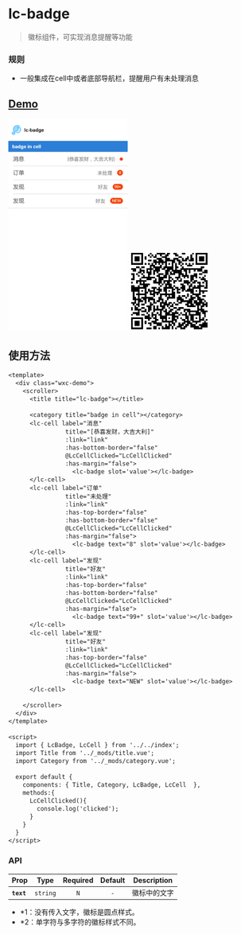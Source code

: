 # lc-badge

> 徽标组件，可实现消息提醒等功能

### 规则
  - 一般集成在cell中或者底部导航栏，提醒用户有未处理消息
  
## [Demo](http://res.lightyy.com/lightui/example/badge/?_wx_tpl=http%3A%2F%2Fres.lightyy.com%2Flightui%2Fexample%2Fbadge%2Findex.native.js)

<img src="./badge.png" width="240"/>
<img src="./badge-scan.png" width="160">

## 使用方法

```vue
<template>
  <div class="wxc-demo">
    <scroller>
      <title title="lc-badge"></title>

      <category title="badge in cell"></category>
      <lc-cell label="消息"
                title="[恭喜发财，大吉大利]"
                :link="link"
                :has-bottom-border="false"
                @LcCellClicked="LcCellClicked"
                :has-margin="false">
                  <lc-badge slot='value'></lc-badge>
      </lc-cell>
      <lc-cell label="订单"
                title="未处理"
                :link="link"
                :has-top-border="false"
                :has-bottom-border="false"
                @LcCellClicked="LcCellClicked"
                :has-margin="false">
                  <lc-badge text="8" slot='value'></lc-badge>
      </lc-cell>
      <lc-cell label="发现"
                title="好友"
                :link="link"
                :has-top-border="false"
                :has-bottom-border="false"
                @LcCellClicked="LcCellClicked"
                :has-margin="false">
                  <lc-badge text="99+" slot='value'></lc-badge>
      </lc-cell>
      <lc-cell label="发现"
                title="好友"
                :link="link"
                :has-top-border="false"
                @LcCellClicked="LcCellClicked"
                :has-margin="false">
                  <lc-badge text="NEW" slot='value'></lc-badge>
      </lc-cell>

    </scroller>
  </div>
</template>

<script>
  import { LcBadge, LcCell } from '../../index';
  import Title from '../_mods/title.vue';
  import Category from '../_mods/category.vue';

  export default {
    components: { Title, Category, LcBadge, LcCell  },
    methods:{
      LcCellClicked(){
        console.log('clicked');
      }
    }
  }
</script>

```

### API
| Prop | Type | Required | Default | Description |
| ---- |:----:|:---:|:-------:| :----------:|
| **`text`** | `string` | `N` | `-` | 徽标中的文字 |

- *1：没有传入文字，徽标是圆点样式。
- *2：单字符与多字符的徽标样式不同。
